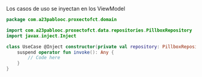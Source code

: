 [//]: # (TODO: Añadir en este paquete los casos de uso)

Los casos de uso se inyectan en los ViewModel

```kotlin
package com.a23pablooc.proxectofct.domain

import com.a23pablooc.proxectofct.data.repositories.PillboxRepository
import javax.inject.Inject

class UseCase @Inject constructor(private val repository: PillboxRepository) {
    suspend operator fun invoke(): Any {
        // Code here
    }
}
```